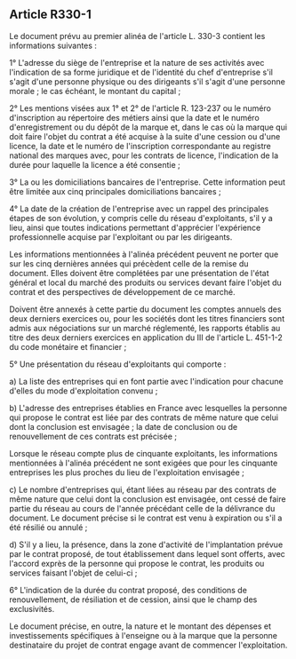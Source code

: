 Article R330-1
----
Le document prévu au premier alinéa de l'article L. 330-3 contient les
informations suivantes :

1° L'adresse du siège de l'entreprise et la nature de ses activités avec
l'indication de sa forme juridique et de l'identité du chef d'entreprise s'il
s'agit d'une personne physique ou des dirigeants s'il s'agit d'une personne
morale ; le cas échéant, le montant du capital ;

2° Les mentions visées aux 1° et 2° de l'article R. 123-237 ou le numéro
d'inscription au répertoire des métiers ainsi que la date et le numéro
d'enregistrement ou du dépôt de la marque et, dans le cas où la marque qui doit
faire l'objet du contrat a été acquise à la suite d'une cession ou d'une
licence, la date et le numéro de l'inscription correspondante au registre
national des marques avec, pour les contrats de licence, l'indication de la
durée pour laquelle la licence a été consentie ;

3° La ou les domiciliations bancaires de l'entreprise. Cette information peut
être limitée aux cinq principales domiciliations bancaires ;

4° La date de la création de l'entreprise avec un rappel des principales étapes
de son évolution, y compris celle du réseau d'exploitants, s'il y a lieu, ainsi
que toutes indications permettant d'apprécier l'expérience professionnelle
acquise par l'exploitant ou par les dirigeants.

Les informations mentionnées à l'alinéa précédent peuvent ne porter que sur les
cinq dernières années qui précèdent celle de la remise du document. Elles
doivent être complétées par une présentation de l'état général et local du
marché des produits ou services devant faire l'objet du contrat et des
perspectives de développement de ce marché.

Doivent être annexés à cette partie du document les comptes annuels des deux
derniers exercices ou, pour les sociétés dont les titres financiers sont admis
aux négociations sur un marché réglementé, les rapports établis au titre des
deux derniers exercices en application du III de l'article L. 451-1-2 du code
monétaire et financier ;

5° Une présentation du réseau d'exploitants qui comporte :

a) La liste des entreprises qui en font partie avec l'indication pour chacune
d'elles du mode d'exploitation convenu ;

b) L'adresse des entreprises établies en France avec lesquelles la personne qui
propose le contrat est liée par des contrats de même nature que celui dont la
conclusion est envisagée ; la date de conclusion ou de renouvellement de ces
contrats est précisée ;

Lorsque le réseau compte plus de cinquante exploitants, les informations
mentionnées à l'alinéa précédent ne sont exigées que pour les cinquante
entreprises les plus proches du lieu de l'exploitation envisagée ;

c) Le nombre d'entreprises qui, étant liées au réseau par des contrats de même
nature que celui dont la conclusion est envisagée, ont cessé de faire partie du
réseau au cours de l'année précédant celle de la délivrance du document. Le
document précise si le contrat est venu à expiration ou s'il a été résilié ou
annulé ;

d) S'il y a lieu, la présence, dans la zone d'activité de l'implantation prévue
par le contrat proposé, de tout établissement dans lequel sont offerts, avec
l'accord exprès de la personne qui propose le contrat, les produits ou services
faisant l'objet de celui-ci ;

6° L'indication de la durée du contrat proposé, des conditions de
renouvellement, de résiliation et de cession, ainsi que le champ des
exclusivités.

Le document précise, en outre, la nature et le montant des dépenses et
investissements spécifiques à l'enseigne ou à la marque que la personne
destinataire du projet de contrat engage avant de commencer l'exploitation.
